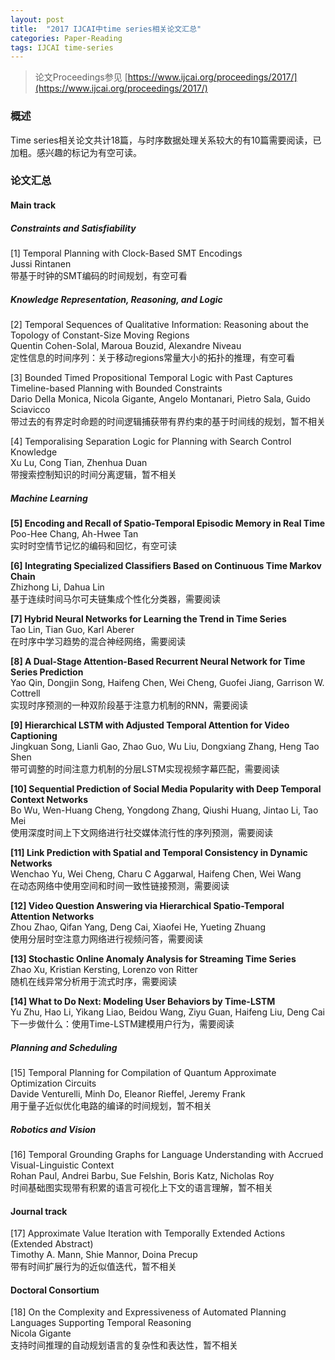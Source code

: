 ```yaml
---
layout: post
title:  "2017 IJCAI中time series相关论文汇总"
categories: Paper-Reading
tags: IJCAI time-series
---
```


> 论文Proceedings参见 [https://www.ijcai.org/proceedings/2017/](https://www.ijcai.org/proceedings/2017/)

### 概述
Time series相关论文共计18篇，与时序数据处理关系较大的有10篇需要阅读，已加粗。感兴趣的标记为有空可读。  

### 论文汇总
#### Main track
##### Constraints and Satisfiability
[1] Temporal Planning with Clock-Based SMT Encodings  
Jussi Rintanen  
带基于时钟的SMT编码的时间规划，有空可看  

##### Knowledge Representation, Reasoning, and Logic
[2] Temporal Sequences of Qualitative Information: Reasoning about the Topology of Constant-Size Moving Regions  
Quentin Cohen-Solal, Maroua Bouzid, Alexandre Niveau  
定性信息的时间序列：关于移动regions常量大小的拓扑的推理，有空可看

[3] Bounded Timed Propositional Temporal Logic with Past Captures Timeline-based Planning with Bounded Constraints  
Dario Della Monica, Nicola Gigante, Angelo Montanari, Pietro Sala, Guido Sciavicco  
带过去的有界定时命题的时间逻辑捕获带有界约束的基于时间线的规划，暂不相关

[4] Temporalising Separation Logic for Planning with Search Control Knowledge  
Xu Lu, Cong Tian, Zhenhua Duan  
带搜索控制知识的时间分离逻辑，暂不相关  

<!-- more -->
##### Machine Learning
**[5] Encoding and Recall of Spatio-Temporal Episodic Memory in Real Time**  
Poo-Hee Chang, Ah-Hwee Tan  
实时时空情节记忆的编码和回忆，有空可读  

**[6] Integrating Specialized Classifiers Based on Continuous Time Markov Chain**  
Zhizhong Li, Dahua Lin  
基于连续时间马尔可夫链集成个性化分类器，需要阅读  

**[7] Hybrid Neural Networks for Learning the Trend in Time Series**  
Tao Lin, Tian Guo, Karl Aberer  
在时序中学习趋势的混合神经网络，需要阅读  

**[8] A Dual-Stage Attention-Based Recurrent Neural Network for Time Series Prediction**  
Yao Qin, Dongjin Song, Haifeng Chen, Wei Cheng, Guofei Jiang, Garrison W. Cottrell  
实现时序预测的一种双阶段基于注意力机制的RNN，需要阅读

**[9] Hierarchical LSTM with Adjusted Temporal Attention for Video Captioning**  
Jingkuan Song, Lianli Gao, Zhao Guo, Wu Liu, Dongxiang Zhang, Heng Tao Shen  
带可调整的时间注意力机制的分层LSTM实现视频字幕匹配，需要阅读  

**[10] Sequential Prediction of Social Media Popularity with Deep Temporal Context Networks**  
Bo Wu, Wen-Huang Cheng, Yongdong Zhang, Qiushi Huang, Jintao Li, Tao Mei  
使用深度时间上下文网络进行社交媒体流行性的序列预测，需要阅读  

**[11] Link Prediction with Spatial and Temporal Consistency in Dynamic Networks**  
Wenchao Yu, Wei Cheng, Charu C Aggarwal, Haifeng Chen, Wei Wang  
在动态网络中使用空间和时间一致性链接预测，需要阅读  

**[12] Video Question Answering via Hierarchical Spatio-Temporal Attention Networks**  
Zhou Zhao, Qifan Yang, Deng Cai, Xiaofei He, Yueting Zhuang  
使用分层时空注意力网络进行视频问答，需要阅读  

**[13] Stochastic Online Anomaly Analysis for Streaming Time Series**  
Zhao Xu, Kristian Kersting, Lorenzo von Ritter  
随机在线异常分析用于流式时序，需要阅读  

**[14] What to Do Next: Modeling User Behaviors by Time-LSTM**  
Yu Zhu, Hao Li, Yikang Liao, Beidou Wang, Ziyu Guan, Haifeng Liu, Deng Cai  
下一步做什么：使用Time-LSTM建模用户行为，需要阅读  

##### Planning and Scheduling
[15] Temporal Planning for Compilation of Quantum Approximate Optimization Circuits  
Davide Venturelli, Minh Do, Eleanor Rieffel, Jeremy Frank  
用于量子近似优化电路的编译的时间规划，暂不相关  

##### Robotics and Vision
[16] Temporal Grounding Graphs for Language Understanding with Accrued Visual-Linguistic Context  
Rohan Paul, Andrei Barbu, Sue Felshin, Boris Katz, Nicholas Roy  
时间基础图实现带有积累的语言可视化上下文的语言理解，暂不相关  

#### Journal track
[17] Approximate Value Iteration with Temporally Extended Actions (Extended Abstract)  
Timothy A. Mann, Shie Mannor, Doina Precup  
带有时间扩展行为的近似值迭代，暂不相关  

#### Doctoral Consortium
[18] On the Complexity and Expressiveness of Automated Planning Languages Supporting Temporal Reasoning  
Nicola Gigante  
支持时间推理的自动规划语言的复杂性和表达性，暂不相关  